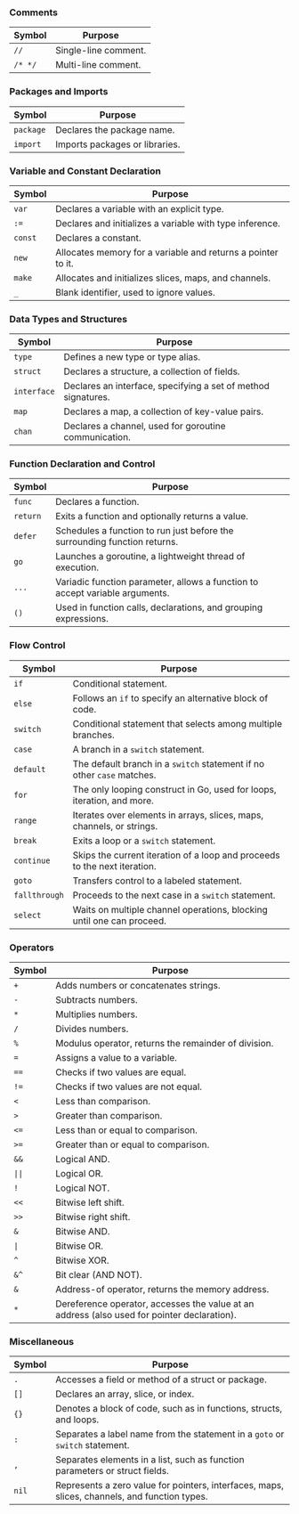 ### **Comments**

| **Symbol** | **Purpose**               |
|------------|---------------------------|
| `//`       | Single-line comment.       |
| `/* */`    | Multi-line comment.        |

### **Packages and Imports**

| **Symbol**  | **Purpose**                              |
|-------------|------------------------------------------|
| `package`   | Declares the package name.               |
| `import`    | Imports packages or libraries.           |

### **Variable and Constant Declaration**

| **Symbol**  | **Purpose**                                                            |
|-------------|------------------------------------------------------------------------|
| `var`       | Declares a variable with an explicit type.                             |
| `:=`        | Declares and initializes a variable with type inference.               |
| `const`     | Declares a constant.                                                   |
| `new`       | Allocates memory for a variable and returns a pointer to it.           |
| `make`      | Allocates and initializes slices, maps, and channels.                  |
| `_`         | Blank identifier, used to ignore values.                               |

### **Data Types and Structures**

| **Symbol**  | **Purpose**                                                            |
|-------------|------------------------------------------------------------------------|
| `type`      | Defines a new type or type alias.                                      |
| `struct`    | Declares a structure, a collection of fields.                          |
| `interface` | Declares an interface, specifying a set of method signatures.          |
| `map`       | Declares a map, a collection of key-value pairs.                       |
| `chan`      | Declares a channel, used for goroutine communication.                  |

### **Function Declaration and Control**

| **Symbol**  | **Purpose**                                                                 |
|-------------|-----------------------------------------------------------------------------|
| `func`      | Declares a function.                                                        |
| `return`    | Exits a function and optionally returns a value.                            |
| `defer`     | Schedules a function to run just before the surrounding function returns.   |
| `go`        | Launches a goroutine, a lightweight thread of execution.                    |
| `...`       | Variadic function parameter, allows a function to accept variable arguments.|
| `()`        | Used in function calls, declarations, and grouping expressions.             |

### **Flow Control**

| **Symbol**    | **Purpose**                                                                 |
|---------------|-----------------------------------------------------------------------------|
| `if`          | Conditional statement.                                                      |
| `else`        | Follows an `if` to specify an alternative block of code.                    |
| `switch`      | Conditional statement that selects among multiple branches.                 |
| `case`        | A branch in a `switch` statement.                                           |
| `default`     | The default branch in a `switch` statement if no other `case` matches.      |
| `for`         | The only looping construct in Go, used for loops, iteration, and more.      |
| `range`       | Iterates over elements in arrays, slices, maps, channels, or strings.       |
| `break`       | Exits a loop or a `switch` statement.                                       |
| `continue`    | Skips the current iteration of a loop and proceeds to the next iteration.   |
| `goto`        | Transfers control to a labeled statement.                                   |
| `fallthrough` | Proceeds to the next case in a `switch` statement.                          |
| `select`      | Waits on multiple channel operations, blocking until one can proceed.       |

### **Operators**

| **Symbol**  | **Purpose**                                         |
|-------------|-----------------------------------------------------|
| `+`         | Adds numbers or concatenates strings.               |
| `-`         | Subtracts numbers.                                  |
| `*`         | Multiplies numbers.                                 |
| `/`         | Divides numbers.                                    |
| `%`         | Modulus operator, returns the remainder of division.|
| `=`         | Assigns a value to a variable.                      |
| `==`        | Checks if two values are equal.                     |
| `!=`        | Checks if two values are not equal.                 |
| `<`         | Less than comparison.                               |
| `>`         | Greater than comparison.                            |
| `<=`        | Less than or equal to comparison.                   |
| `>=`        | Greater than or equal to comparison.                |
| `&&`        | Logical AND.                                        |
| `\|\|`      | Logical OR.                                         |
| `!`         | Logical NOT.                                        |
| `<<`        | Bitwise left shift.                                 |
| `>>`        | Bitwise right shift.                                |
| `&`         | Bitwise AND.                                        |
| `\|`        | Bitwise OR.                                         |
| `^`         | Bitwise XOR.                                        |
| `&^`        | Bit clear (AND NOT).                                |
| `&`         | Address-of operator, returns the memory address.    |
| `*`         | Dereference operator, accesses the value at an address (also used for pointer declaration). |

### **Miscellaneous**

| **Symbol** | **Purpose**                                    |
|------------|------------------------------------------------|
| `.`        | Accesses a field or method of a struct or package. |
| `[]`       | Declares an array, slice, or index.               |
| `{}`       | Denotes a block of code, such as in functions, structs, and loops. |
| `:`        | Separates a label name from the statement in a `goto` or `switch` statement. |
| `,`        | Separates elements in a list, such as function parameters or struct fields. |
| `nil`      | Represents a zero value for pointers, interfaces, maps, slices, channels, and function types. |
